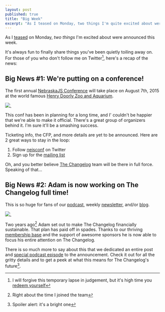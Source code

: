 ```yaml
---
layout: post
published: true
title: "Big Week"
excerpt: "As I teased on Monday, two things I'm quite excited about were announced this week"
---
```


As I [teased][twitter-tease] on Monday, *two things* I'm excited about were announced this week.

It's always fun to finally share things you've been quietly toiling away on. For those of you who don't follow me on Twitter[^1], here's a recap of the news:

## Big News #1: We're putting on a conference!

The first annual [NebraskaJS Conference][nejsconf] will take place on August 7th, 2015 at the world famous [Henry Doorly Zoo and Aquarium](http://en.wikipedia.org/wiki/Henry_Doorly_Zoo_and_Aquarium).

[![&nbsp;](http://jerodsanto.net/drop/nejsconf-logo.png)][nejsconf]

This conf has been in planning for a long time, and I' couldn't be happier that we're able to make it official. There's a great group of organizers behind it. I'm sure it'll be a smashing success.

Ticketing info, the CFP, and more details are yet to be announced. Here are 2 great ways to stay in the loop:

1. Follow [nejsconf][nejsconf-twitter] on Twitter
2. Sign up for the [mailing list][nejsconf]

Oh, and you better believe [The Changelog][cl] team will be there in full force. Speaking of that...

## Big News #2: Adam is now working on The Changelog full time!

This is so huge for fans of our [podcast][cl-podcast], weekly [newsletter][cl-weekly], and/or [blog][cl].

[![&nbsp;][cl-pic]][cl]

Two years ago[^2] Adam set out to make The Changelog financially sustainable. That plan has paid off in spades. Thanks to our thriving [membership base][cl-membership] and the support of awesome sponsors he is now able to focus his entire attention on The Changelog.

There is so much more to say about this that we dedicated an entire post and [special podcast episode][cl-announcement] to the announcement. Check it out for all the gritty details and to get a peek at what this means for The Changelog's future[^3].

[^1]: I will forgive this temporary lapse in judgement, but it's high time you [redeem yourself][twitter]

[^2]: Right about the time I joined the team

[^3]: Spoiler alert: it's a bright one

[nejsconf]: http://nejsconf.com
[nejsconf-twitter]: https://twitter.com/nejsconf
[cl]: http://thechangelog.com
[cl-pic]: http://jerodsanto.net/drop/changelog-podcast-logo.jpg
[cl-podcast]: http://thechangelog.com/podcast/
[cl-weekly]: http://thechangelog.com/weekly/
[cl-announcement]: http://thechangelog.com/141/
[cl-membership]: http://thechangelog.com/membership/
[twitter]: https://twitter.com/jerodsanto
[twitter-tease]: https://twitter.com/jerodsanto/status/564850836438663168
